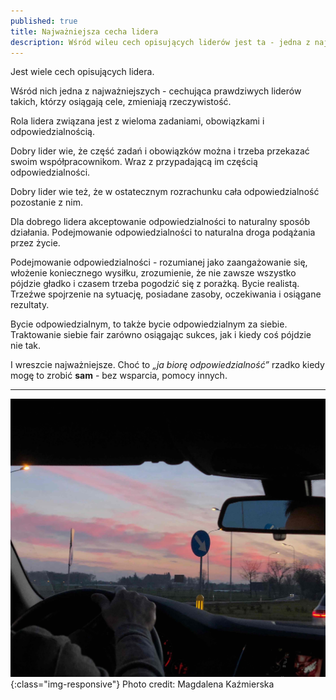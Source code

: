 ```yaml
---
published: true
title: Najważniejsza cecha lidera
description: Wśród wileu cech opisujących liderów jest ta - jedna z najważniejszych
---
```


Jest wiele cech opisujących lidera.

Wśród nich jedna z najważniejszych - cechująca prawdziwych liderów takich, którzy osiągają cele, zmieniają rzeczywistość.

Rola lidera związana jest z wieloma zadaniami, obowiązkami i odpowiedzialnością. 

Dobry lider wie, że część zadań i obowiązków można i trzeba przekazać swoim współpracownikom. Wraz z przypadającą im częścią odpowiedzialności.

Dobry lider wie też, że w ostatecznym rozrachunku cała odpowiedzialność pozostanie z nim.

Dla dobrego lidera akceptowanie odpowiedzialności to naturalny sposób działania. Podejmowanie odpowiedzialności to naturalna droga podążania przez życie.

Podejmowanie odpowiedzialności - rozumianej jako zaangażowanie się, włożenie koniecznego wysiłku, zrozumienie, że nie zawsze wszystko pójdzie gładko i czasem trzeba pogodzić się z porażką. Bycie realistą. Trzeźwe spojrzenie na sytuację, posiadane zasoby, oczekiwania i osiągane rezultaty. 

Bycie odpowiedzialnym, to także bycie odpowiedzialnym za siebie. Traktowanie siebie fair zarówno osiągając sukces, jak i kiedy coś pójdzie nie tak.

I wreszcie najważniejsze. 
Choć to *„ja biorę odpowiedzialność”* rzadko kiedy mogę to zrobić **sam** - bez wsparcia, pomocy innych.

---

![kierowca](/assets/images/kierowca.jpg){:class="img-responsive"}
Photo credit: Magdalena Kaźmierska
